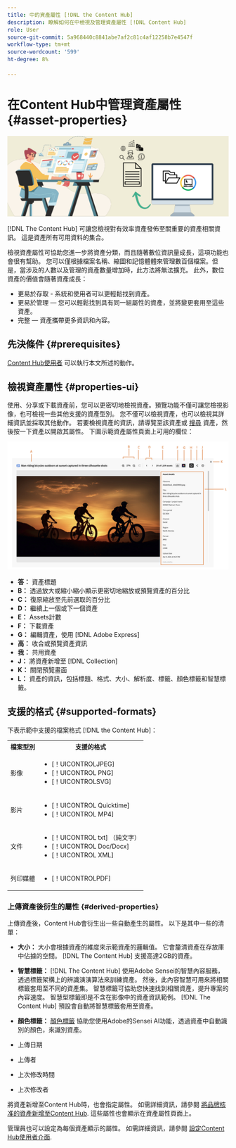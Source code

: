 ```yaml
---
title: 中的資產屬性 [!DNL the Content Hub]
description: 瞭解如何在中檢視及管理資產屬性 [!DNL Content Hub]
role: User
source-git-commit: 5a968440c8841abe7af2c81c4af12258b7e4547f
workflow-type: tm+mt
source-wordcount: '599'
ht-degree: 8%

---
```



# 在Content Hub中管理資產屬性 {#asset-properties}

![中繼資料的橫幅影像](assets/metadata-banner-image.png)

[!DNL The Content Hub] 可讓您檢視對有效率資產發佈至關重要的資產相關資訊。 這是資產所有可用資料的集合。

檢視資產屬性可協助您進一步將資產分類，而且隨著數位資訊量成長，這項功能也會很有幫助。 您可以僅根據檔案名稱、縮圖和記憶體體來管理數百個檔案。但是，當涉及的人數以及管理的資產數量增加時，此方法將無法擴充。 此外，數位資產的價值會隨著資產成長：

* 更易於存取 - 系統和使用者可以更輕鬆找到資產。
* 更易於管理 — 您可以輕鬆找到具有同一組屬性的資產，並將變更套用至這些資產。
* 完整 — 資產攜帶更多資訊和內容。

## 先決條件 {#prerequisites}

[Content Hub使用者](deploy-content-hub.md#onboard-content-hub-users) 可以執行本文所述的動作。

## 檢視資產屬性 {#properties-ui}

使用、分享或下載資產前，您可以更密切地檢視資產。預覽功能不僅可讓您檢視影像，也可檢視一些其他支援的資產型別。 您不僅可以檢視資產，也可以檢視其詳細資訊並採取其他動作。 若要檢視資產的資訊，請導覽至該資產或 [搜尋](search-assets.md) 資產，然後按一下資產以開啟其屬性。 下圖示範資產屬性頁面上可用的欄位：

![資產UI的屬性](assets/properties-ui.png)

* **答：** 資產標題
* **B：** 透過放大或縮小縮小顯示更密切地縮放或預覽資產的百分比
* **C：** 復原縮放至先前選取的百分比
* **D：** 繼續上一個或下一個資產
* **E：** Assets計數
* **F：** 下載資產
* **G：** 編輯資產，使用 [!DNL Adobe Express]
* **高：** 收合或預覽資產資訊
* **我：** 共用資產
* **J：** 將資產新增至 [!DNL Collection]
* **K：** 關閉預覽畫面
* **L：** 資產的資訊，包括標題、格式、大小、解析度、標籤、顏色標籤和智慧標籤。

## 支援的格式 {#supported-formats}

下表示範中支援的檔案格式 [!DNL the Content Hub]：

<table> 
    <tbody>
     <tr>
      <th><strong>檔案型別</strong></th>
      <th><strong>支援的格式</strong></th>
     </tr>
     <tr>
      <td>影像</td>
      <td>
        <ul>
            <li>[！UICONTROLJPEG]</li> 
            <li>[！UICONTROL PNG]</li> 
            <li>[！UICONTROLSVG]</li>
        </ul>
      </td>
     </tr>
     <tr>
      <td>影片</td>
      <td>
        <ul>
            <li>[！UICONTROL Quicktime]</li>  
            <li>[！UICONTROL MP4]</li> 
        </ul>
      </td>
     </tr>
      <tr>
      <td>文件</td>
      <td>
        <ul>
            <li>[！UICONTROL txt] （純文字）</li>  
            <li>[！UICONTROL Doc/Docx]</li> 
            <li>[！UICONTROL XML]</li>
        </ul>
      </td>
     </tr>
     <tr>
      <td>列印媒體</td>
      <td>
        <ul>
            <li>[！UICONTROLPDF]</li>  
        </ul>
      </td>
     </tr>  
    </tbody>
   </table>

### 上傳資產後衍生的屬性 {#derived-properties}

上傳資產後，Content Hub會衍生出一些自動產生的屬性。 以下是其中一些的清單：

* **大小：** 大小會根據資產的維度來示範資產的邏輯值。 它會釐清資產在存放庫中佔據的空間。 [!DNL The Content Hub] 支援高達2GB的資產。

<!--* **Tags:** Tags help you categorize assets that can be browsed and searched more efficiently. Tagging helps in propagating the appropriate taxonomy to other users and workflows. -->

* **智慧標籤：** [!DNL The Content Hub] 使用Adobe Sensei的智慧內容服務，透過標籤架構上的辨識演演算法來訓練資產。 然後，此內容智慧可用來將相關標籤套用至不同的資產集。 智慧標籤可協助您快速找到相關資產，提升專案的內容速度。 智慧型標籤即是不含在影像中的資產資訊範例。 [!DNL The Content Hub] 預設會自動將智慧標籤套用至資產。

* **顏色標籤：** [顏色標籤](#https://experienceleague.adobe.com/docs/experience-manager-cloud-service/content/assets/manage/color-tag-images.html?lang=en) 協助您使用Adobe的Sensei AI功能，透過資產中自動識別的顏色，來識別資產。

* 上傳日期

* 上傳者

* 上次修改時間

* 上次修改者

將資產新增至Content Hub時，也會指定屬性。 如需詳細資訊，請參閱 [將品牌核准的資產新增至Content Hub](upload-brand-approved-assets.md). 這些屬性也會顯示在資產屬性頁面上。

管理員也可以設定為每個資產顯示的屬性。 如需詳細資訊，請參閱 [設定Content Hub使用者介面](configure-content-hub-ui-options.md#configure-asset-details-content-hub).

<!--

### Date range {#date-range} 

The date range allows you to select dates you want to see the assets. You can customize date range by choosing the start and end dates. 

-->

